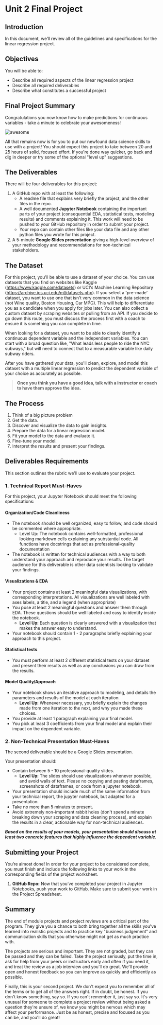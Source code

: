 
# Unit 2 Final Project


## Introduction

In this document, we'll review all of the guidelines and specifications for the linear regression project.

## Objectives
You will be able to:
* Describe all required aspects of the linear regression project
* Describe all required deliverables
* Describe what constitutes a successful project

## Final Project Summary

Congratulations you now know how to make predictions for continuous variables - take a minute to celebrate your awesomeness!

![awesome](https://raw.githubusercontent.com/learn-co-curriculum/dsc-v2-mod1-final-project/master/awesome.gif)

All that remains now is for you to put our newfound data science skills to use with a project! You should expect this project to take between 20 and 25 hours of solid, focused effort. If you're done way quicker, go back and dig in deeper or try some of the optional "level up" suggestions.

## The Deliverables

There will be four deliverables for this project:

1. A GitHub repo with at least the following:
    - A readme file that explains very briefly the project, and the other files in the repo.
    - A well documented **Jupyter Notebook** containing the important parts of your project (consequential EDA, statistical tests, modeling results) and comments explaining it. This work will need to be pushed to your GitHub repository in order to submit your project.
    - Your repo can contain other files like your data file and any other python files you wrote for this project.
2. A 5-minute **Google Slides presentation**  giving a high-level overview of your methodology and recommendations for non-technical stakeholders.



## The Dataset

For this project, you'll be able to use a dataset of your choice. You can use datasets that you find on websites like Kaggle (https://www.kaggle.com/datasets) or UCI's Machine Learning Repository (https://archive.ics.uci.edu/ml/datasets.php). If you select a 'pre-made' dataset, you want to use one that isn't very common in the data science (not Wine quality, Boston Housing, Car MPG). This will help to differentiate you as a candidate when you apply for jobs later. You can also collect a custom dataset by scraping websites or pulling from an API. If you decide to go down this route, you must discuss the process first with a coach to ensure it is something you can complete in time.     

When looking for a dataset, you want to be able to clearly identify a continuous dependent variable and the independent variables. You can start with a broad question like, "What leads less people to ride the NYC subways," but will need to connect that to a measurable variable like daily subway riders.

After you have gathered your data, you'll clean, explore, and model this dataset with a multiple linear regression to predict the dependent variable of your choice as accurately as possible.

> **Once you think you have a good idea, talk with a instructor or coach to have them approve the idea.**


## The Process

1. Think of a big picture problem
2. Get the data.
3. Discover and visualize the data to gain insights.
4. Prepare the data for a linear regression model.
5. Fit your model to the data and evaluate it.
6. Fine-tune your model.
7. Interpret the results and present your findings.

## Deliverables Requirements

This section outlines the rubric we'll use to evaluate your project.

### 1. Technical Report Must-Haves

For this project, your Jupyter Notebook should meet the following specifications:

#### Organization/Code Cleanliness

* The notebook should be well organized, easy to follow,  and code should be commented where appropriate.  
    * Level Up: The notebook contains well-formatted, professional looking markdown cells explaining any substantial code. All functions have docstrings that act as professional-quality documentation
* The notebook is written for technical audiences with a way to both understand your approach and reproduce your results. The target audience for this deliverable is other data scientists looking to validate your findings.

#### Visualizations & EDA

* Your project contains at least 2 meaningful data visualizations, with corresponding interpretations. All visualizations are well labeled with axes labels, a title, and a legend (when appropriate)  
* You pose at least 2 meaningful questions and answer them through EDA.  These questions should be well labeled and easy to identify inside the notebook.
    * **Level Up**: Each question is clearly answered with a visualization that makes the answer easy to understand.   
* Your notebook should contain 1 - 2 paragraphs briefly explaining your approach to this project.

#### Statistical tests

* You must perform at least 2 different statistical tests on your dataset and present their results as well as any conclusions you can draw from the results.  

#### Model Quality/Approach

* Your notebook shows an iterative approach to modeling, and details the parameters and results of the model at each iteration.  
    * **Level Up**: Whenever necessary, you briefly explain the changes made from one iteration to the next, and why you made these choices.  
* You provide at least 1 paragraph explaining your final model.   
* You pick at least 3 coefficients from your final model and explain their impact on the dependent variable.   

### 2. Non-Technical Presentation Must-Haves

The second deliverable should be a Google Slides presentation.

Your presentation should:

* Contain between 5 - 10 professional-quality slides.  
    * **Level Up**: The slides should use visualizations whenever possible, and avoid walls of text. Please no copying and pasting dataframes, screenshots of dataframes, or code from a jupyter notebook.
* Your presentation should include much of the same information from your technical report, the jupyter notebook, but adapted for a presentation. 
* Take no more than 5 minutes to present.   
* Avoid extremely non-important rabbit holes (don't spend a minute breaking down your scraping and data cleaning process), and explain the results in a clear, actionable way for non-technical audiences.

**_Based on the results of your models, your presentation should discuss at least two concrete features that highly influence the dependent variable._**


## Submitting your Project

 You’re almost done! In order for your project to be considered complete, you must finish and include the following links to your work in the corresponding fields of the project worksheet.

 1. **GitHub Repo:** Now that you’ve completed your project in Jupyter Notebooks, push your work to GitHub. Make sure to submit your work in the Project Spreadsheet.

## Summary

The end of module projects and project reviews are a critical part of the program. They give you a chance to both bring together all the skills you've learned into realistic projects and to practice key "business judgement" and communication skills that you otherwise might not get as much practice with.

The projects are serious and important. They are not graded, but they can be passed and they can be failed. Take the project seriously, put the time in, ask for help from your peers or instructors early and often if you need it, and treat the review as a job interview and you'll do great. We'll provide open and honest feedback so you can improve as quickly and efficiently as possible.

Finally, this is your second project. We don't expect you to remember all of the terms or to get all of the answers right. If in doubt, be honest. If you don't know something, say so. If you can't remember it, just say so. It's very unusual for someone to complete a project review without being asked a question they're unsure of, we know you might be nervous which may affect your performance. Just be as honest, precise and focused as you can be, and you'll do great!
